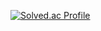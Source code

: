[![Solved.ac Profile](http://mazassumnida.wtf/api/v2/generate_badge?boj=wnsgh4484)](https://solved.ac/wnsgh4484/)
